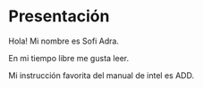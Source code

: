 # Presentación
Hola! Mi nombre es Sofi Adra.

En mi tiempo libre me gusta leer.

Mi instrucción favorita del manual de intel es ADD. 

